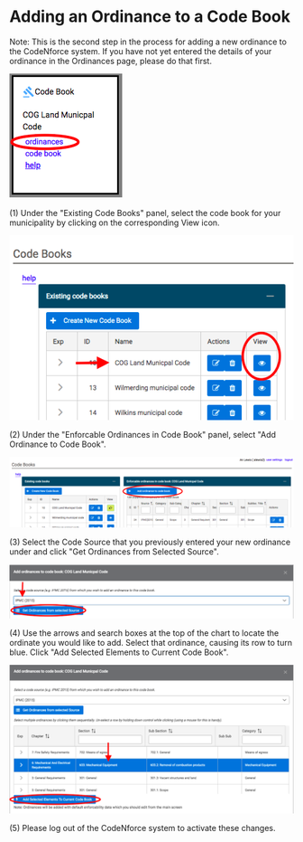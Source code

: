 # Adding an Ordinance to a Code Book

Note: This is the second step in the process for adding a new ordinance to the CodeNforce system. If you have not yet entered the details of your ordinance in the Ordinances page, please do that first.

![screenshot of top nav](img/ordinancestopnav2.png)

(1) Under the "Existing Code Books" panel, select the code book for your municipality by clicking on the corresponding View icon.

![screenshot of existing code books](img/existingcodebooks.png)

(2) Under the "Enforcable Ordinances in Code Book" panel, select "Add Ordinance to Code Book".

![screenshot](img/addtocodebook.png)

(3) Select the Code Source that you previously entered your new ordinance under and click "Get Ordinances from Selected Source".

![screenshot](img/getordinances.png)

(4) Use the arrows and search boxes at the top of the chart to locate the ordinate you would like to add. Select that ordinance, causing its row to turn blue. Click "Add Selected Elements to Current Code Book".

![screenshot](img/addelements.png)

(5) Please log out of the CodeNforce system to activate these changes.

